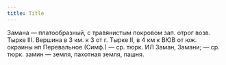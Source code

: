 ```yaml
---
title: Title
---
```


Замана — платообразный, с травянистым покровом зап. отрог возв. Тырке III.
Вершина в 3 км. к З от г. Тырке II, в 4 км к ВЮВ от юж. окраины нп Перевальное
(Симф.) — ср. тюрк. ИЛ Заман, Замани; — ср. тюрк. замин — земля, пахотная земля,
пашня.

